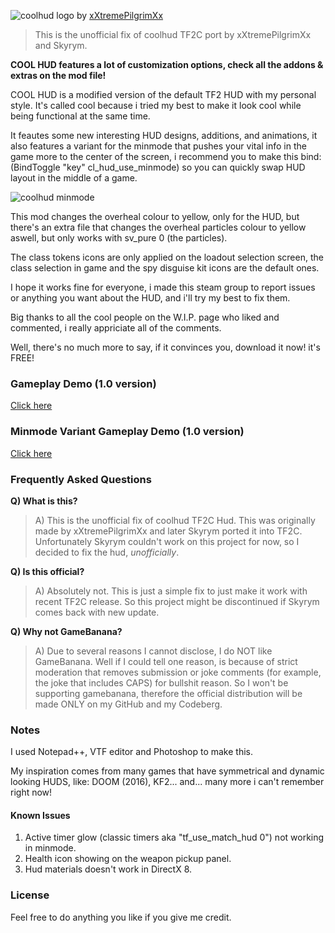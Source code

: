 ![coolhud logo](https://i.imgur.com/rFezBs2.png) by [xXtremePilgrimXx](https://gamebanana.com/members/1736053)

> This is the unofficial fix of coolhud TF2C port by xXtremePilgrimXx and Skyrym.

**COOL HUD features a lot of customization options, check all the addons & extras on the mod file!**

COOL HUD is a modified version of the default TF2 HUD with my personal style.
It's called cool because i tried my best to make it look cool while being functional at the same time.

It feautes some new interesting HUD designs, additions, and animations, it also features a variant for the minmode that pushes your vital info in the game more to the center of the screen, i recommend you to make this bind: (BindToggle "key" cl_hud_use_minmode) so you can quickly swap HUD layout in the middle of a game.

![coolhud minmode](https://i.imgur.com/KLkRlwa.gif)

This mod changes the overheal colour to yellow, only for the HUD, but there's an extra file that changes the overheal particles colour to yellow aswell, but only works with sv_pure 0 (the particles).

The class tokens icons are only applied on the loadout selection screen, the class selection in game and the spy disguise kit icons are the default ones.

I hope it works fine for everyone, i made this steam group to report issues or anything you want about the HUD, and i'll try my best to fix them.

Big thanks to all the cool people on the W.I.P. page who liked and commented, i really appriciate all of the comments.

Well, there's no much more to say, if it convinces you, download it now! it's FREE!

### Gameplay Demo (1.0 version)
[Click here](https://www.youtube-nocookie.com/embed/S0X5ISzVt_I)

### Minmode Variant Gameplay Demo (1.0 version)
[Click here](https://www.youtube-nocookie.com/embed/-rsZefP2ufU)

### Frequently Asked Questions
**Q) What is this?**
> A) This is the unofficial fix of coolhud TF2C Hud. This was originally made by xXtremePilgrimXx and later Skyrym ported it into TF2C. Unfortunately Skyrym couldn't work on this project for now, so I decided to fix the hud, *unofficially*.

**Q) Is this official?**
> A) Absolutely not. This is just a simple fix to just make it work with recent TF2C release. So this project might be discontinued if Skyrym comes back with new update.

**Q) Why not GameBanana?**
> A) Due to several reasons I cannot disclose, I do NOT like GameBanana. Well if I could tell one reason, is because of strict moderation that removes submission or joke comments (for example, the joke that includes CAPS) for bullshit reason. So I won't be supporting gamebanana, therefore the official distribution will be made ONLY on my GitHub and my Codeberg.

### Notes
I used Notepad++, VTF editor and Photoshop to make this.

My inspiration comes from many games that have symmetrical and dynamic looking HUDS, like: DOOM (2016), KF2... and... many more i can't remember right now!

#### Known Issues
1. Active timer glow (classic timers aka "tf_use_match_hud 0") not working in minmode.
2. Health icon showing on the weapon pickup panel.
3. Hud materials doesn't work in DirectX 8.

### License
Feel free to do anything you like if you give me credit.
